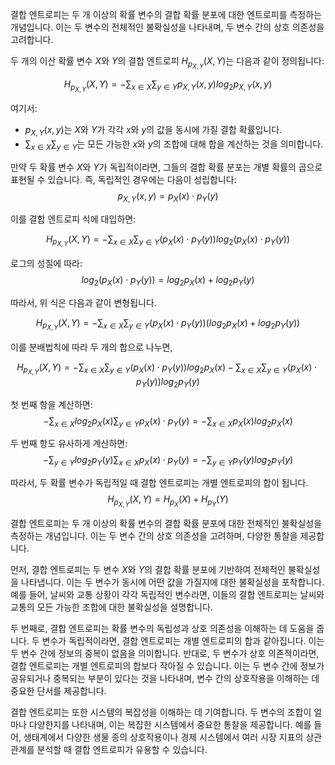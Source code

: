 결합 엔트로피는 두 개 이상의 확률 변수의 결합 확률 분포에 대한 엔트로피를 측정하는 개념입니다. 이는 두 변수의 전체적인 불확실성을 나타내며, 두 변수 간의 상호 의존성을 고려합니다.

두 개의 이산 확률 변수 $X$와 $Y$의 결합 엔트로피 $H_{p_{X,Y}}(X, Y)$는 다음과 같이 정의됩니다:

$$
H_{p_{X,Y}}(X, Y) = −\sum_{x∈X}​\sum_{y∈Y​} p_{X,Y}​(x,y) log_2 p_{X,Y}​(x,y)
$$

여기서:
- $p_{X,Y}​(x,y)$는 $X$와 $Y$가 각각 $x$와 $y$의 값을 동시에 가질 결합 확률입니다.
- $\sum_{x∈X}​\sum_{y∈Y​}$는 모든 가능한 $x$와 $y$의 조합에 대해 합을 계산하는 것을 의미합니다.

만약 두 확률 변수 $X$와 $Y$가 독립적이라면, 그들의 결합 확률 분포는 개별 확률의 곱으로 표현될 수 있습니다. 즉, 독립적인 경우에는 다음이 성립합니다:
$$
p_{X,Y}​(x,y)=p_X(x) \cdot p_Y(y)
$$

이를 결합 엔트로피 식에 대입하면:

$$
H_{p_{X,Y}}(X, Y) = −\sum_{x∈X}​\sum_{y∈Y​} (p_X(x) \cdot p_Y(y)) log_2 (p_X(x) \cdot p_Y(y))
$$

로그의 성질에 따라:
$$
log_2(p_X(x) \cdot p_Y(y)) = log_2 p_X(x) + log_2 p_Y(y)
$$

따라서, 위 식은 다음과 같이 변형됩니다.

$$
H_{p_{X,Y}}(X, Y) = −\sum_{x∈X}​\sum_{y∈Y​} (p_X(x) \cdot p_Y(y))(log_2 p_X(x) + log_2 p_Y(y))
$$

이를 분배법칙에 따라 두 개의 합으로 나누면,

$$
H_{p_{X,Y}}(X, Y) = −\sum_{x∈X}​\sum_{y∈Y​} (p_X(x) \cdot p_Y(y))log_2 p_X(x) −\sum_{x∈X}​\sum_{y∈Y​} (p_X(x) \cdot p_Y(y))log_2 p_Y(y)
$$

첫 번째 항을 계산하면:
$$
−\sum_{x∈X}​log_2 p_X(x)\sum_{y∈Y​} p_X(x) \cdot p_Y(y) = −\sum_{x∈X} p_X(x) log_2 p_X(x)
$$

두 번째 항도 유사하게 계산하면:
$$
−\sum_{y∈Y}​log_2 p_Y(y)\sum_{x∈X​} p_X(x) \cdot p_Y(y) = −\sum_{y∈Y} p_Y(y) log_2 p_Y(y)
$$

따라서, 두 확률 변수가 독립적일 때 결합 엔트로피는 개별 엔트로피의 합이 됩니다.
$$
H_{p_{X,Y}}(X, Y) = H_{p_X}(X) + H_{p_Y}(Y)
$$

결합 엔트로피는 두 개 이상의 확률 변수의 결합 확률 분포에 대한 전체적인 불확실성을 측정하는 개념입니다. 이는 두 변수 간의 상호 의존성을 고려하며, 다양한 통찰을 제공합니다.

먼저, 결합 엔트로피는 두 변수 $X$와 $Y$의 결합 확률 분포에 기반하여 전체적인 불확실성을 나타냅니다. 이는 두 변수가 동시에 어떤 값을 가질지에 대한 불확실성을 포착합니다. 예를 들어, 날씨와 교통 상황이 각각 독립적인 변수라면, 이들의 결합 엔트로피는 날씨와 교통의 모든 가능한 조합에 대한 불확실성을 설명합니다.

두 번째로, 결합 엔트로피는 확률 변수의 독립성과 상호 의존성을 이해하는 데 도움을 줍니다. 두 변수가 독립적이라면, 결합 엔트로피는 개별 엔트로피의 합과 같아집니다. 이는 두 변수 간에 정보의 중복이 없음을 의미합니다. 반대로, 두 변수가 상호 의존적이라면, 결합 엔트로피는 개별 엔트로피의 합보다 작아질 수 있습니다. 이는 두 변수 간에 정보가 공유되거나 중복되는 부분이 있다는 것을 나타내며, 변수 간의 상호작용을 이해하는 데 중요한 단서를 제공합니다.

결합 엔트로피는 또한 시스템의 복잡성을 이해하는 데 기여합니다. 두 변수의 조합이 얼마나 다양한지를 나타내며, 이는 복잡한 시스템에서 중요한 통찰을 제공합니다. 예를 들어, 생태계에서 다양한 생물 종의 상호작용이나 경제 시스템에서 여러 시장 지표의 상관관계를 분석할 때 결합 엔트로피가 유용할 수 있습니다.